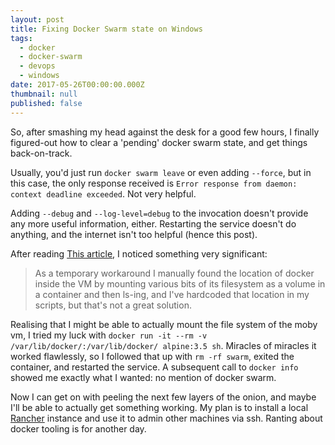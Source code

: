 ```yaml
---
layout: post
title: Fixing Docker Swarm state on Windows
tags:
  - docker
  - docker-swarm
  - devops
  - windows
date: 2017-05-26T00:00:00.000Z
thumbnail: null
published: false
---
```


So, after smashing my head against the desk for a good few hours, I finally figured-out how to clear a 'pending' docker swarm state, and get things back-on-track.

Usually, you'd just run `docker swarm leave` or even adding `--force`, but in this case, the only response received is `Error response from daemon: context deadline exceeded`. Not very helpful.

Adding `--debug` and `--log-level=debug` to the invocation doesn't provide any more useful information, either. Restarting the service doesn't do anything, and the internet isn't too helpful (hence this post).

After reading [This article][ref1], I noticed something very significant:

> As a temporary workaround I manually found the location of docker inside the VM by mounting various bits of its filesystem as a volume in a container and then ls-ing, and I've hardcoded that location in my scripts, but that's not a great solution.

Realising that I might be able to actually mount the file system of the moby vm, I tried my luck with `docker run -it --rm -v /var/lib/docker/:/var/lib/docker/ alpine:3.5 sh`. Miracles of miracles it worked flawlessly, so I followed that up with `rm -rf swarm`, exited the container, and restarted the service. A subsequent call to `docker info` showed me exactly what I wanted: no mention of docker swarm.

Now I can get on with peeling the next few layers of the onion, and maybe I'll be able to actually get something working. My plan is to install a local [Rancher][ref2] instance and use it to admin other machines via ssh. Ranting about docker tooling is for another day.

[ref1]: https://forums.docker.com/t/how-can-i-ssh-into-the-betas-mobylinuxvm/10991
[ref2]: http://rancher.com/
